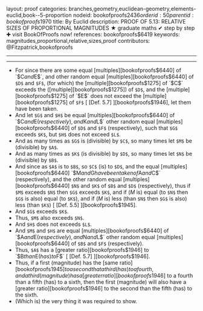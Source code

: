 layout: proof
categories: branches,geometry,euclidean-geometry,elements-euclid,book--5-proportion
nodeid: bookofproofs$2436
orderid: 50
parentid: bookofproofs$1970
title: By Euclid
description: PROOF OF 5.13: RELATIVE SIZES OF PROPORTIONAL MAGNITUDES &#9733; graduate maths &#10004; step by step &#10010; visit BookOfProofs now!
references: bookofproofs$6419
keywords: magnitudes,proportional,relative,sizes,proof
contributors: @Fitzpatrick,bookofproofs

---


---



* For since there are some equal [multiples][bookofproofs$6440] of `$C$` and `$E$`, and other random equal [multiples][bookofproofs$6440] of `$D$` and `$F$`, (for which) the [multiple][bookofproofs$1275] of `$C$` exceeds the ([multiple][bookofproofs$1275]) of `$D$`, and the [multiple][bookofproofs$1275] of `$E$` does not exceed the [multiple][bookofproofs$1275] of `$F$` [ [Def. 5.7] ][bookofproofs$1946], let them have been taken.
* And let `$G$` and `$H$` be equal [multiples][bookofproofs$6440] of `$C$` and `$E$` (respectively), and `$K$` and `$L$` other random equal [multiples][bookofproofs$6440] of `$D$` and `$F$` (respectively), such that `$G$` exceeds `$K$`, but `$H$` does not exceed `$L$`.
* And as many times as `$G$` is (divisible) by `$C$`, so many times let `$M$` be (divisible) by `$A$`.
* And as many times as `$K$` (is divisible) by `$D$`, so many times let `$N$` be (divisible) by `$B$`.
* And since as `$A$` is to `$B$`, so `$C$` (is) to `$D$`, and the equal [multiples][bookofproofs$6440] `$M$` and `$G$` have been taken of `$A$` and `$C$` (respectively), and the other random equal [multiples][bookofproofs$6440] `$N$` and `$K$` of `$B$` and `$D$` (respectively), thus if `$M$` exceeds `$N$` then `$G$` exceeds `$K$`, and if ($M$ is) equal (to `$N$` then `$G$` is also) equal (to `$K$`), and if ($M$ is) less (than `$N$` then `$G$` is also) less (than `$K$`) [ [Def. 5.5] ][bookofproofs$1945].
* And `$G$` exceeds `$K$`.
* Thus, `$M$` also exceeds `$N$`.
* And `$H$` does not exceeds `$L$`.
* And `$M$` and `$H$` are equal [multiples][bookofproofs$6440] of `$A$` and `$E$` (respectively), and `$N$` and `$L$` other random equal [multiples][bookofproofs$6440] of `$B$` and `$F$` (respectively).
* Thus, `$A$` has a [greater ratio][bookofproofs$1946] to `$B$` than `$E$` (has) to `$F$` [ [Def. 5.7] ][bookofproofs$1946].
* Thus, if a first (magnitude) has the [same ratio][bookofproofs$1945] to a second that a third (has) to a fourth, and a third (magnitude) has a [greater ratio][bookofproofs$1946] to a fourth than a fifth (has) to a sixth, then the first (magnitude) will also have a [greater ratio][bookofproofs$1946] to the second than the fifth (has) to the sixth.
* (Which is) the very thing it was required to show.
